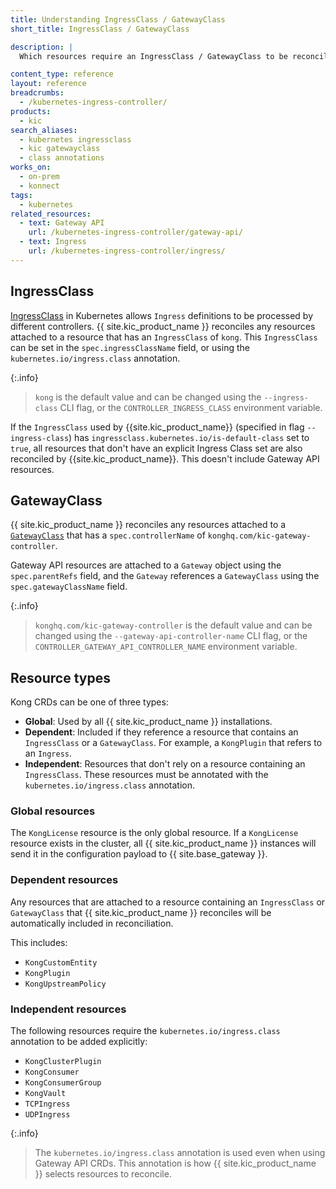 ```yaml
---
title: Understanding IngressClass / GatewayClass
short_title: IngressClass / GatewayClass

description: |
  Which resources require an IngressClass / GatewayClass to be reconciled by {{site.kic_product_name}}?

content_type: reference
layout: reference
breadcrumbs:
  - /kubernetes-ingress-controller/
products:
  - kic
search_aliases:
  - kubernetes ingressclass
  - kic gatewayclass
  - class annotations
works_on:
  - on-prem
  - konnect
tags:
  - kubernetes
related_resources:
  - text: Gateway API
    url: /kubernetes-ingress-controller/gateway-api/
  - text: Ingress
    url: /kubernetes-ingress-controller/ingress/
---
```



## IngressClass

[IngressClass](https://kubernetes.io/docs/concepts/services-networking/ingress/#ingress-class) in Kubernetes allows `Ingress` definitions to be processed by different controllers. {{ site.kic_product_name }} reconciles any resources attached to a resource that has an `IngressClass` of `kong`. This `IngressClass` can be set in the `spec.ingressClassName` field, or using the `kubernetes.io/ingress.class` annotation.

{:.info}
> `kong` is the default value and can be changed using the `--ingress-class` CLI flag, or the `CONTROLLER_INGRESS_CLASS` environment variable.


If the `IngressClass` used by {{site.kic_product_name}} (specified in flag `--ingress-class`) has `ingressclass.kubernetes.io/is-default-class` set to `true`, all resources that don't have an explicit Ingress Class set are also reconciled by {{site.kic_product_name}}. This doesn't include Gateway API resources.

## GatewayClass

{{ site.kic_product_name }} reconciles any resources attached to a [`GatewayClass`](https://gateway-api.sigs.k8s.io/reference/spec/#gateway.networking.k8s.io/v1.GatewayClass) that has a `spec.controllerName` of `konghq.com/kic-gateway-controller`. 

Gateway API resources are attached to a `Gateway` object using the `spec.parentRefs` field, and the `Gateway` references a `GatewayClass` using the `spec.gatewayClassName` field.

{:.info}
> `konghq.com/kic-gateway-controller` is the default value and can be changed using the `--gateway-api-controller-name` CLI flag, or the `CONTROLLER_GATEWAY_API_CONTROLLER_NAME` environment variable.
 
## Resource types

Kong CRDs can be one of three types:

* **Global**: Used by all {{ site.kic_product_name }} installations.
* **Dependent**: Included if they reference a resource that contains an `IngressClass` or a `GatewayClass`. For example, a `KongPlugin` that refers to an `Ingress`.
* **Independent**: Resources that don't rely on a resource containing an `IngressClass`. These resources must be annotated with the `kubernetes.io/ingress.class` annotation.

### Global resources

The `KongLicense` resource is the only global resource. If a `KongLicense` resource exists in the cluster, all {{ site.kic_product_name }} instances will send it in the configuration payload to {{ site.base_gateway }}.

### Dependent resources

Any resources that are attached to a resource containing an `IngressClass` or `GatewayClass` that {{ site.kic_product_name }} reconciles will be automatically included in reconciliation.

This includes:

* `KongCustomEntity`
* `KongPlugin`
* `KongUpstreamPolicy`

### Independent resources

The following resources require the `kubernetes.io/ingress.class` annotation to be added explicitly:

* `KongClusterPlugin`
* `KongConsumer`
* `KongConsumerGroup`
* `KongVault`
* `TCPIngress`
* `UDPIngress`

{:.info}
> The `kubernetes.io/ingress.class` annotation is used even when using Gateway API CRDs. This annotation is how {{ site.kic_product_name }} selects resources to reconcile.